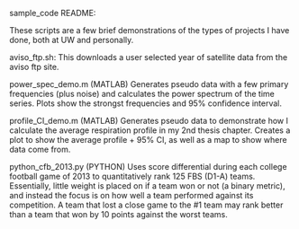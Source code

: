 sample_code README:

These scripts are a few brief demonstrations of the types of projects I have done, both at UW and personally.

aviso_ftp.sh:
This downloads a user selected year of satellite data from the aviso ftp site.

power_spec_demo.m (MATLAB)
Generates pseudo data with a few primary frequencies (plus noise) and calculates the power spectrum of the time series. Plots show the strongst frequencies and 95% confidence interval.

profile_CI_demo.m (MATLAB)
Generates pseudo data to demonstrate how I calculate the average respiration profile in my 2nd thesis chapter. Creates a plot to show the average profile + 95% CI, as well as a map to show where data come from.

python_cfb_2013.py (PYTHON)
Uses score differential during each college football game of 2013 to quantitatively rank 125 FBS (D1-A) teams. Essentially, little weight is placed on if a team won or not (a binary metric), and instead the focus is on how well a team performed against its competition. A team that lost a close game to the #1 team may rank better than a team that won by 10 points against the worst teams. 